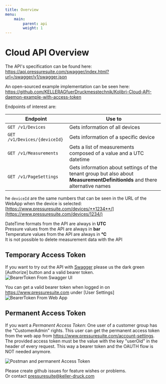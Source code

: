 ```yaml
---
title: Overview
menu:
    main:
        parent: api
        weight: 1
---
```


# Cloud API Overview

The API's specification can be found here: <https://api.pressuresuite.com/swagger/index.html?url=/swagger/v1/swagger.json>

An open-sourced example implementation can be seen here: <https://github.com/KELLERAGfuerDruckmesstechnik/Kolibri-Cloud-API-daemon-example-with-access-token>

Endpoints of interest are:  

| Endpoint                     | Use to                                                                                                                      |
| ---------------------------- | --------------------------------------------------------------------------------------------------------------------------- |
| `GET /v1/Devices`            | Gets information of all devices                                                                                             |
| `GET /v1/Devices/{deviceId}` | Gets information of a specific device                                                                                       |
| `GET /v1/Measurements`       | Gets a list of measurements composed of a value and a UTC datetime                                                          |
| `GET /v1/PageSettings`       | Gets information about settings of the tenant group but also about **MeasurementDefinitionIds** and there alternative names |

he `deviceId` are the same numbers that can be seen in the URL of the WebApp when the device is selected: [https://www.pressuresuite.com/devices/**1234**/](https://www.pressuresuite.com/devices/1234/)

DateTime formats from the API are always in **UTC**  
Pressure values from the API are always in **bar**  
Temperature values from the API are always in **°C**  
It is not possible to delete measurement data with the API  


## Temporary Access Token

If you want to try out the API with [Swagger](https://api.pressuresuite.com/swagger/index.html?url=/swagger/v1/swagger.json) please us the dark green [Authorize] button and a valid bearer token.  
![BearerToken From Swagger UI](../img/BearerTokenFromSwaggerUI.png)

You can get a valid bearer token when logged in on <https://www.pressuresuite.com> under [User Settings]  
![BearerToken From Web App](../img/BearerTokenFromWebApp.png)

## Permanent Access Token
If you want a *Permanent Access Token*: One user of a customer group has the "CustomerAdmin" rights. This user can get the permanent access token from the web app from https://www.pressuresuite.com/account-settings.  
The provided access token must be the value with the key "userOid" in the header of every request. This way a bearer token and the OAUTH flow is NOT needed anymore.  

![Postman and permanent Access Token](../img/permanent-access-token-postman.png)  



Please create github issues for feature wishes or problems.  
Or contact <pressuresuite@keller-druck.com>
